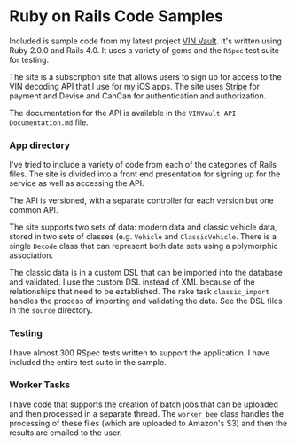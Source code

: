 # Ruby on Rails Code Samples

Included is sample code from my latest project [VIN Vault](http://www.vinvault.com).  It's written using Ruby 2.0.0 and Rails 4.0.  It uses a variety of gems and the `RSpec` test suite for testing.

The site is a subscription site that allows users to sign up for access to the VIN decoding API that I use for my iOS apps.  The site uses [Stripe](http://www.stripe.com) for payment and Devise and CanCan for authentication and authorization.

The documentation for the API is available in the `VINVault API Documentation.md` file.

### App directory
I've tried to include a variety of code from each of the categories of Rails files.  The site is divided into a front end presentation for signing up for the service as well as accessing the API.

The API is versioned, with a separate controller for each version but one common API.

The site supports two sets of data: modern data and classic vehicle data, stored in two sets of classes (e.g. `Vehicle` and `ClassicVehicle`.  There is a single `Decode` class that can represent both data sets using a polymorphic association.

The classic data is in a custom DSL that can be imported into the database and validated. I use the custom DSL instead of XML because of the relationships that need to be established.  The rake task `classic_import` handles the process of importing and validating the data.  See the DSL files in the `source` directory.

### Testing
I have almost 300 RSpec tests written to support the application.  I have included the entire test suite in the sample.

### Worker Tasks
I have code that supports the creation of batch jobs that can be uploaded and then processed in a separate thread.  The `worker_bee` class handles the processing of these files (which are uploaded to Amazon's S3) and then the results are emailed to the user.